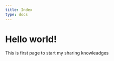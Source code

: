 ```yaml
---
title: Index
type: docs
---
```


# Hello world!

This is first page to start my sharing knowleadges
